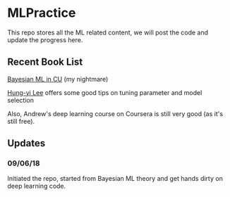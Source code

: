 # MLPractice
This repo stores all the ML related content, we will post the code and update the progress here.

## Recent Book List
[Bayesian ML in CU](http://www.columbia.edu/~jwp2128/Teaching/E6720/BayesianModelsMachineLearning2016.pdf) (my nightmare)

[Hung-yi Lee](http://speech.ee.ntu.edu.tw/~tlkagk/courses.html) offers some good tips on tuning parameter and model selection

Also, Andrew's deep learning course on Coursera is still very good (as it's still free).

## Updates
### 09/06/18
Initiated the repo, started from Bayesian ML theory and get hands dirty on deep learning code.

